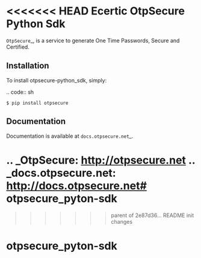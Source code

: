 <<<<<<< HEAD
Ecertic OtpSecure Python Sdk
============================

`OtpSecure`_, is a service to generate One Time Passwords, Secure and Certified.

Installation
------------

To install otpsecure-python_sdk, simply:

.. code:: sh

    $ pip install otpsecure
	
Documentation
-------------

Documentation is available at `docs.otpsecure.net`_.

.. _OtpSecure: http://otpsecure.net
.. _docs.otpsecure.net: http://docs.otpsecure.net# otpsecure_pyton-sdk
=======
>>>>>>> parent of 2e87d36... README init changes
# otpsecure_pyton-sdk
